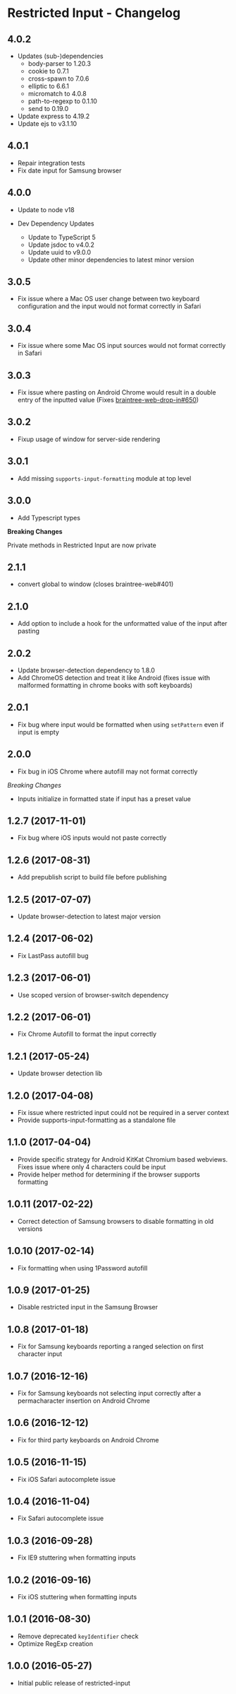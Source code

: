 # Restricted Input - Changelog

## 4.0.2

- Updates (sub-)dependencies
  - body-parser to 1.20.3
  - cookie to 0.7.1
  - cross-spawn to 7.0.6
  - elliptic to 6.6.1
  - micromatch to 4.0.8
  - path-to-regexp to 0.1.10
  - send to 0.19.0
- Update express to 4.19.2
- Update ejs to v3.1.10

## 4.0.1

- Repair integration tests
- Fix date input for Samsung browser

## 4.0.0

- Update to node v18

- Dev Dependency Updates
  - Update to TypeScript 5
  - Update jsdoc to v4.0.2
  - Update uuid to v9.0.0
  - Update other minor dependencies to latest minor version

## 3.0.5

- Fix issue where a Mac OS user change between two keyboard configuration and the input would not format correctly in Safari

## 3.0.4

- Fix issue where some Mac OS input sources would not format correctly in Safari

## 3.0.3

- Fix issue where pasting on Android Chrome would result in a double entry of the inputted value (Fixes [braintree-web-drop-in#650](https://github.com/braintree/braintree-web-drop-in/issues/650))

## 3.0.2

- Fixup usage of window for server-side rendering

## 3.0.1

- Add missing `supports-input-formatting` module at top level

## 3.0.0

- Add Typescript types

**Breaking Changes**

Private methods in Restricted Input are now private

## 2.1.1

- convert global to window (closes braintree-web#401)

## 2.1.0

- Add option to include a hook for the unformatted value of the input after pasting

## 2.0.2

- Update browser-detection dependency to 1.8.0
- Add ChromeOS detection and treat it like Android (fixes issue with malformed formatting in chrome books with soft keyboards)

## 2.0.1

- Fix bug where input would be formatted when using `setPattern` even if input is empty

## 2.0.0

- Fix bug in iOS Chrome where autofill may not format correctly

_Breaking Changes_

- Inputs initialize in formatted state if input has a preset value

## 1.2.7 (2017-11-01)

- Fix bug where iOS inputs would not paste correctly

## 1.2.6 (2017-08-31)

- Add prepublish script to build file before publishing

## 1.2.5 (2017-07-07)

- Update browser-detection to latest major version

## 1.2.4 (2017-06-02)

- Fix LastPass autofill bug

## 1.2.3 (2017-06-01)

- Use scoped version of browser-switch dependency

## 1.2.2 (2017-06-01)

- Fix Chrome Autofill to format the input correctly

## 1.2.1 (2017-05-24)

- Update browser detection lib

## 1.2.0 (2017-04-08)

- Fix issue where restricted input could not be required in a server context
- Provide supports-input-formatting as a standalone file

## 1.1.0 (2017-04-04)

- Provide specific strategy for Android KitKat Chromium based webviews. Fixes issue where only 4 characters could be input
- Provide helper method for determining if the browser supports formatting

## 1.0.11 (2017-02-22)

- Correct detection of Samsung browsers to disable formatting in old versions

## 1.0.10 (2017-02-14)

- Fix formatting when using 1Password autofill

## 1.0.9 (2017-01-25)

- Disable restricted input in the Samsung Browser

## 1.0.8 (2017-01-18)

- Fix for Samsung keyboards reporting a ranged selection on first character input

## 1.0.7 (2016-12-16)

- Fix for Samsung keyboards not selecting input correctly after a permacharacter insertion on Android Chrome

## 1.0.6 (2016-12-12)

- Fix for third party keyboards on Android Chrome

## 1.0.5 (2016-11-15)

- Fix iOS Safari autocomplete issue

## 1.0.4 (2016-11-04)

- Fix Safari autocomplete issue

## 1.0.3 (2016-09-28)

- Fix IE9 stuttering when formatting inputs

## 1.0.2 (2016-09-16)

- Fix iOS stuttering when formatting inputs

## 1.0.1 (2016-08-30)

- Remove deprecated `keyIdentifier` check
- Optimize RegExp creation

## 1.0.0 (2016-05-27)

- Initial public release of restricted-input
